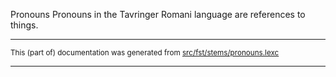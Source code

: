 Pronouns
Pronouns in the Tavringer Romani language are references to things.

* * *

<small>This (part of) documentation was generated from [src/fst/stems/pronouns.lexc](https://github.com/giellalt/lang-rmu/blob/main/src/fst/stems/pronouns.lexc)</small>

---

